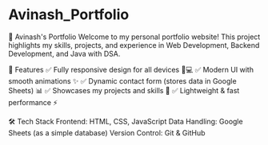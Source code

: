 # Avinash_Portfolio
🚀 Avinash's Portfolio
Welcome to my personal portfolio website! This project highlights my skills, projects, and experience in Web Development, Backend Development, and Java with DSA.

🌟 Features
✅ Fully responsive design for all devices 📱💻
✅ Modern UI with smooth animations ✨
✅ Dynamic contact form (stores data in Google Sheets) 📊
✅ Showcases my projects and skills 🎯
✅ Lightweight & fast performance ⚡

🛠 Tech Stack
Frontend: HTML, CSS, JavaScript
Data Handling: Google Sheets (as a simple database)
Version Control: Git & GitHub

